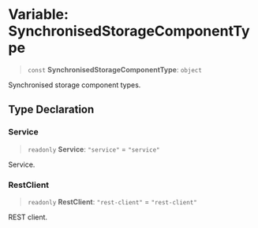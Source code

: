 # Variable: SynchronisedStorageComponentType

> `const` **SynchronisedStorageComponentType**: `object`

Synchronised storage component types.

## Type Declaration

### Service

> `readonly` **Service**: `"service"` = `"service"`

Service.

### RestClient

> `readonly` **RestClient**: `"rest-client"` = `"rest-client"`

REST client.
